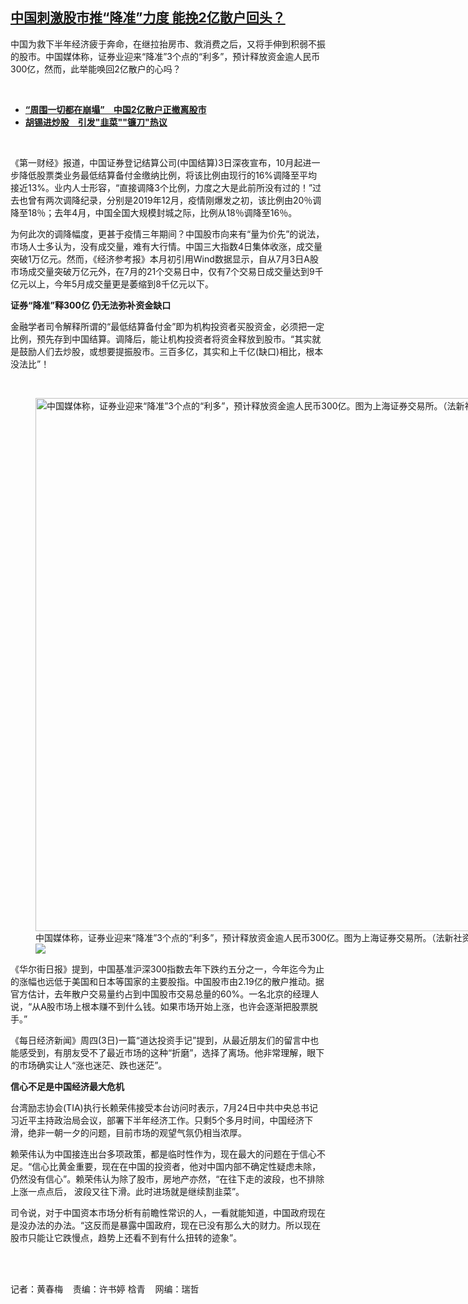 <!--1691161790000-->
[中国刺激股市推“降准”力度  能挽2亿散户回头？](https://www.rfa.org/mandarin/yataibaodao/jingmao/hcm2-08042023084926.html)
------

<p>中国为救下半年经济疲于奔命，在继拉抬房市、救消费之后，又将手伸到积弱不振的股市。中国媒体称，证券业迎来“降准”3个点的“利多”，预计释放资金逾人民币300亿，然而，此举能唤回2亿散户的心吗？</p><p><span class="result-title"> </span></p><ul><li><strong><span class="result-title"> <a class="state-published" href="https://www.rfa.org/mandarin/Xinwen/6-08012023141648.html">“周围一切都在崩塌”　中国2亿散户正撤离股市</a> </span></strong></li><li><span class="result-title"><a class="state-published" href="https://www.rfa.org/mandarin/yataibaodao/jingmao/hcm-06292023061625.html"><strong>胡锡进炒股　引发"韭菜""镰刀"热议</strong></a></span></li></ul><p><span class="result-title"> </span></p><p>《第一财经》报道，中国证券登记结算公司(中国结算)3日深夜宣布，10月起进一步降低股票类业务最低结算备付金缴纳比例，将该比例由现行的16%调降至平均接近13%。业内人士形容，“直接调降3个比例，力度之大是此前所没有过的！”过去也曾有两次调降纪录，分别是2019年12月，疫情刚爆发之初，该比例由20％调降至18％；去年4月，中国全国大规模封城之际，比例从18％调降至16％。</p><p>为何此次的调降幅度，更甚于疫情三年期间？中国股市向来有“量为价先”的说法，市场人士多认为，没有成交量，难有大行情。中国三大指数4日集体收涨，成交量突破1万亿元。然而，《经济参考报》本月初引用Wind数据显示，自从7月3日A股市场成交量突破万亿元外，在7月的21个交易日中，仅有7个交易日成交量达到9千亿元以上，今年5月成交量更是萎缩到8千亿元以下。</p><p><strong>证券“降准”释300亿 仍无法弥补资金缺口</strong></p><p>金融学者司令解释所谓的“最低结算备付金”即为机构投资者买股资金，必须把一定比例，预先存到中国结算。调降后，能让机构投资者将资金释放到股市。“其实就是鼓励人们去炒股，或想要提振股市。三百多亿，其实和上千亿(缺口)相比，根本没法比”！</p><p><span class="result-title"> </span></p><p><figure class="image-richtext image-inline captioned" style="width:1280px;"><img alt="中国媒体称，证券业迎来“降准”3个点的“利多”，预计释放资金逾人民币300亿。图为上海证券交易所。（法新社资料图片）" height="853" src="https://www.rfa.org/mandarin/yataibaodao/jingmao/hcm2-08042023084926.html/image.jpg/@@images/8888fe6f-7c65-4fcf-b244-5962a8edaf84.jpeg" title="image.jpg" width="1280"/><figcaption class="image-caption">中国媒体称，证券业迎来“降准”3个点的“利多”，预计释放资金逾人民币300亿。图为上海证券交易所。（法新社资料图片）</figcaption><small></small><div id="zoomattribute"><a data-caption="中国媒体称，证券业迎来“降准”3个点的“利多”，预计释放资金逾人民币300亿。图为上海证券交易所。（法新社资料图片）" data-fancybox="" href="https://www.rfa.org/mandarin/yataibaodao/jingmao/hcm2-08042023084926.html/image.jpg" id="single_image" title="中国媒体称，证券业迎来“降准”3个点的“利多”，预计释放资金逾人民币300亿。图为上海证券交易所。（法新社资料图片）"><img src="/++plone++rfa-resources/img/icon-zoom.png"/></a></div></figure></p><p>《华尔街日报》提到，中国基准沪深300指数去年下跌约五分之一，今年迄今为止的涨幅也远低于美国和日本等国家的主要股指。中国股市由2.19亿的散户推动。据官方估计，去年散户交易量约占到中国股市交易总量的60%。一名北京的经理人说，“从A股市场上根本赚不到什么钱。如果市场开始上涨，也许会逐渐把股票脱手。”</p><p>《每日经济新闻》周四(3日)一篇“道达投资手记”提到，从最近朋友们的留言中也能感受到，有朋友受不了最近市场的这种“折磨”，选择了离场。他非常理解，眼下的市场确实让人“涨也迷茫、跌也迷茫”。</p><p><strong>信心不足是中国经济最大危机</strong></p><p>台湾励志协会(TIA)执行长赖荣伟接受本台访问时表示，7月24日中共中央总书记习近平主持政治局会议，部署下半年经济工作。只剩5个多月时间，中国经济下滑，绝非一朝一夕的问题，目前市场的观望气氛仍相当浓厚。</p><p>赖荣伟认为中国接连出台多项政策，都是临时性作为，现在最大的问题在于信心不足。“信心比黄金重要，现在在中国的投资者，他对中国内部不确定性疑虑未除，仍然没有信心”。赖荣伟认为除了股市，房地产亦然，“在往下走的波段，也不排除上涨一点点后， 波段又往下滑。此时进场就是继续割韭菜”。</p><p>司令说，对于中国资本市场分析有前瞻性常识的人，一看就能知道，中国政府现在是没办法的办法。“这反而是暴露中国政府，现在已没有那么大的财力。所以现在股市只能让它跌慢点，趋势上还看不到有什么扭转的迹象”。</p><p><span class="result-title"> </span></p><p><br/>记者：黄春梅    责编：许书婷 梒青    网编：瑞哲</p>
